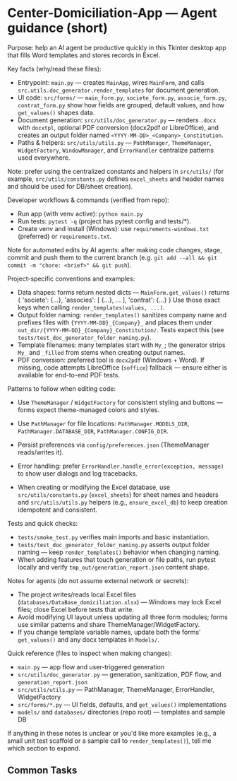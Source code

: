 <!-- GitHub Copilot instructions — concise and actionable for this repo -->

# Center-Domiciliation-App — Agent guidance (short)

Purpose: help an AI agent be productive quickly in this Tkinter desktop app that fills Word templates and stores records in Excel.

Key facts (why/read these files):

- Entrypoint: `main.py` — creates `MainApp`, wires `MainForm`, and calls `src.utils.doc_generator.render_templates` for document generation.
- UI code: `src/forms/` — `main_form.py`, `societe_form.py`, `associe_form.py`, `contrat_form.py` show how fields are grouped, default values, and how `get_values()` shapes data.
- Document generation: `src/utils/doc_generator.py` — renders `.docx` with `docxtpl`, optional PDF conversion (docx2pdf or LibreOffice), and creates an output folder named `<YYYY-MM-DD>_<Company>_Constitution`.
- Paths & helpers: `src/utils/utils.py` — `PathManager`, `ThemeManager`, `WidgetFactory`, `WindowManager`, and `ErrorHandler` centralize patterns used everywhere.

Note: prefer using the centralized constants and helpers in `src/utils/` (for example, `src/utils/constants.py` defines `excel_sheets` and header names and should be used for DB/sheet creation).

Developer workflows & commands (verified from repo):

- Run app (with venv active): `python main.py`
- Run tests: `pytest -q` (project has pytest config and tests/\*).
- Create venv and install (Windows): use `requirements-windows.txt` (preferred) or `requirements.txt`.

Note for automated edits by AI agents: after making code changes, stage, commit and push them to the current branch (e.g. `git add --all && git commit -m "chore: <brief>" && git push`).

Project-specific conventions and examples:

- Data shapes: forms return nested dicts — `MainForm.get_values()` returns {
  'societe': {...}, 'associes': [ {...}, ... ], 'contrat': {...} }
  Use those exact keys when calling `render_templates(values, ...)`.
- Output folder naming: `render_templates()` sanitizes company name and prefixes files with `{YYYY-MM-DD}_{Company}_` and places them under `out_dir/{YYYY-MM-DD}_{Company}_Constitution/`. Tests expect this (see `tests/test_doc_generator_folder_naming.py`).
- Template filenames: many templates start with `My_`; the generator strips `My_` and `_filled` from stems when creating output names.
- PDF conversion: preferred tool is `docx2pdf` (Windows + Word). If missing, code attempts LibreOffice (`soffice`) fallback — ensure either is available for end-to-end PDF tests.

Patterns to follow when editing code:

- Use `ThemeManager` / `WidgetFactory` for consistent styling and buttons — forms expect theme-managed colors and styles.
- Use `PathManager` for file locations: `PathManager.MODELS_DIR`, `PathManager.DATABASE_DIR`, `PathManager.CONFIG_DIR`.
- Persist preferences via `config/preferences.json` (ThemeManager reads/writes it).
- Error handling: prefer `ErrorHandler.handle_error(exception, message)` to show user dialogs and log tracebacks.

- When creating or modifying the Excel database, use `src/utils/constants.py` (`excel_sheets`) for sheet names and headers and `src/utils/utils.py` helpers (e.g., `ensure_excel_db`) to keep creation idempotent and consistent.

Tests and quick checks:

- `tests/smoke_test.py` verifies main imports and basic instantiation.
- `tests/test_doc_generator_folder_naming.py` asserts output folder naming — keep `render_templates()` behavior when changing naming.
- When adding features that touch generation or file paths, run pytest locally and verify `tmp_out/generation_report.json` content shape.

Notes for agents (do not assume external network or secrets):

- The project writes/reads local Excel files (`databases/DataBase_domiciliation.xlsx`) — Windows may lock Excel files; close Excel before tests that write.
- Avoid modifying UI layout unless updating all three form modules; forms use similar patterns and share ThemeManager/WidgetFactory.
- If you change template variable names, update both the forms' `get_values()` and any docx templates in `Models/`.

Quick reference (files to inspect when making changes):

- `main.py` — app flow and user-triggered generation
- `src/utils/doc_generator.py` — generation, sanitization, PDF flow, and `generation_report.json`
- `src/utils/utils.py` — PathManager, ThemeManager, ErrorHandler, WidgetFactory
- `src/forms/*.py` — UI fields, defaults, and `get_values()` implementations
- `models/` and `databases/` directories (repo root) — templates and sample DB

If anything in these notes is unclear or you'd like more examples (e.g., a small unit test scaffold or a sample call to `render_templates()`), tell me which section to expand.

## Common Tasks
